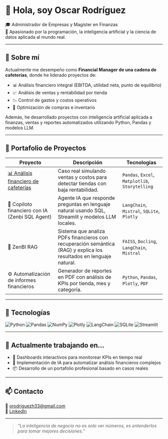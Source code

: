 
# 👋 Hola, soy Oscar Rodríguez

🎓 Administrador de Empresas y Magíster en Finanzas  
🧠 Apasionado por la programación, la inteligencia artificial y la ciencia de datos aplicada al mundo real.

---

## 🧭 Sobre mí

Actualmente me desempeño como **Financial Manager de una cadena de cafeterías**, donde he liderado proyectos de:

- 📊 Análisis financiero integral (EBITDA, utilidad neta, punto de equilibrio)
- 📈 Análisis de ventas y rentabilidad por tienda
- 📉 Control de gastos y costos operativos
- 🛒 Optimización de compras e inventario

Además, he desarrollado proyectos con inteligencia artificial aplicada a finanzas, ventas y reportes automatizados utilizando Python, Pandas y modelos LLM.

---

## 🚀 Portafolio de Proyectos

| Proyecto | Descripción | Tecnologías |
|---------|-------------|-------------|
| [📊 Análisis financiero de cafeterías](https://github.com/tu_usuario/proyecto-finanzas-cafeterias) | Caso real simulando ventas y costos para detectar tiendas con baja rentabilidad. | `Pandas`, `Excel`, `Matplotlib`, `Storytelling` |
| 🤖 Copiloto financiero con IA (Zenbi SQL Agent) | Agente IA que responde preguntas en lenguaje natural usando SQL, Streamlit y modelos LLM locales. | `LangChain`, `Mistral`, `SQLite`, `Plotly` |
| 🧠 ZenBI RAG | Sistema que analiza PDFs financieros con recuperación semántica (RAG) y explica los resultados en lenguaje natural. | `FAISS`, `Docling`, `LangChain`, `Mistral` |
| ⚙️ Automatización de informes financieros | Generador de reportes en PDF con análisis de KPIs por tienda, mes y categoría. | `Python`, `Pandas`, `Plotly`, `PDF` |

---

## 🧰 Tecnologías

![Python](https://img.shields.io/badge/-Python-3776AB?logo=python&logoColor=white)
![Pandas](https://img.shields.io/badge/-Pandas-150458?logo=pandas&logoColor=white)
![NumPy](https://img.shields.io/badge/-NumPy-013243?logo=numpy&logoColor=white)
![Plotly](https://img.shields.io/badge/-Plotly-3F4F75?logo=plotly&logoColor=white)
![LangChain](https://img.shields.io/badge/-LangChain-000000?logo=langchain&logoColor=white)
![SQLite](https://img.shields.io/badge/-SQLite-07405e?logo=sqlite&logoColor=white)
![Streamlit](https://img.shields.io/badge/-Streamlit-FF4B4B?logo=streamlit&logoColor=white)

---

## 📌 Actualmente trabajando en...

- 🔁 Dashboards interactivos para monitorear KPIs en tiempo real
- 🧠 Implementación de IA para automatizar análisis financieros complejos
- 📦 Desarrollo de un portafolio profesional basado en casos reales

---

## 📫 Contacto

📧 orodriguezh33@gmail.com  
🔗 [LinkedIn]([http://linkedin.com/in/oscar-rodriguez-7b341823b](https://www.linkedin.com/in/oscar-rodriguez-7b341823b/))


---

> *“La inteligencia de negocio no es solo ver números, es entenderlos para tomar mejores decisiones.”*
